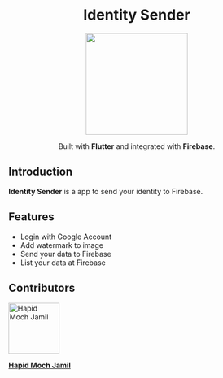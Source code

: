 <h1 align="center">Identity Sender</h1>
<p align="center">
    <img width="200" src="https://images.squarespace-cdn.com/content/5bfc5934c3c16a56bb3901a5/1568640133270-XGZT52LUG3TL9D2H920S/logo_flutter_1080px_clr.png?content-type=image%2Fpng">
</p>
<p align="center">
  Built with <b>Flutter</b> and integrated with <b>Firebase</b>.
</p>

## Introduction

<b>Identity Sender</b> is a app to send your identity to Firebase.

## Features

* Login with Google Account
* Add watermark to image
* Send your data to Firebase
* List your data at Firebase


## Contributors

<a href="https://github.com/AdmiralYuuShi">
 <img width="100" src="https://avatars0.githubusercontent.com/u/47265524?s=460&v=4" alt="Hapid Moch Jamil"><br/>
 <p><b>Hapid Moch Jamil</b></p>
</a>
